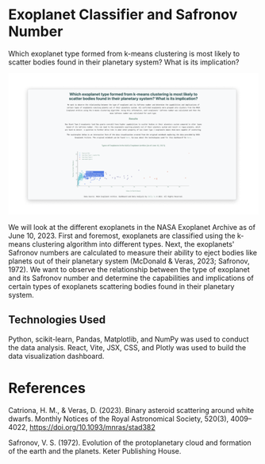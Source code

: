# Exoplanet Classifier and Safronov Number
Which exoplanet type formed from k-means clustering is most likely to scatter bodies found in their planetary system? What is its implication?

![the dashboard for the data visualization](dashboard.png)

We will look at the different exoplanets in the NASA Exoplanet Archive as of June 10, 2023. First and foremost, exoplanets are classified using the k-means clustering algorithm into different types. Next, the exoplanets' Safronov numbers are calculated to measure their ability to eject bodies like planets out of their planetary system (McDonald & Veras, 2023; Safronov, 1972). We want to observe the relationship between the type of exoplanet and its Safronov number and determine the capabilities and implications of certain types of exoplanets scattering bodies found in their planetary system. 

## Technologies Used
Python, scikit-learn, Pandas, Matplotlib, and NumPy was used to conduct the data analysis. React, Vite, JSX, CSS, and Plotly was used to build the data visualization dashboard.

# References
Catriona, H. M., & Veras, D. (2023). Binary asteroid scattering around white dwarfs. Monthly Notices of the Royal Astronomical Society, 520(3), 4009–4022, https://doi.org/10.1093/mnras/stad382

Safronov, V. S. (1972). Evolution of the protoplanetary cloud and formation of the earth and the planets. Keter Publishing House.
